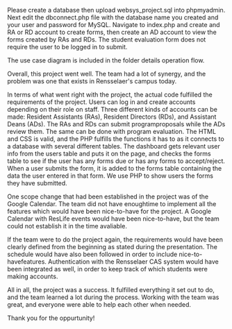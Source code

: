 Please create a database then upload websys_project.sql into phpmyadmin. Next edit the dbconnect.php file with the database name you created and your user and password for MySQL. Navigate to index.php and create and RA or RD account to create forms, then create an AD account to view the forms created by RAs and RDs. The student evaluation form does not require the user to be logged in to submit.

The use case diagram is included in the folder details operation flow.

Overall, this project went well. The team had a lot of synergy, and the problem was one that exists in Rensselaer's campus today.

In terms of what went right with the project, the actual code fulfilled the requirements of the project. Users can log in and create accounts depending on their role on staff. Three different kinds of accounts can be made: Resident Assistants (RAs), Resident Directors (RDs), and Assistant Deans (ADs). The RAs and RDs can submit programproposals while the ADs review them. The same can be done with program evaluation. The HTML and CSS is valid, and the PHP fulfills the functions it has to as it connects to a database with several different tables. The dashboard gets relevant user info from the users table and puts it on the page, and checks the forms table to see if the user has any forms due or has any forms to accept/reject. When a user submits the form, it is added to the forms table containing the data the user entered in that form. We use PHP to show users the forms they have submitted.

One scope change that had been established in the project was of the Google Calendar. The team did not have enoughtime to implement all the features which would have been nice-to-have for the project. A Google Calendar with ResLife events would have been nice-to-have, but the team could not establish it in the time avaliable.

If the team were to do the project again, the requirements would have been clearly defined from the beginning as stated during the presentation. The schedule would have also been followed in order to include nice-to-havefeatures. Authentication with the Rensselaer CAS system would have been integrated as well, in order to keep track of which students were making accounts.

All in all, the project was a success. It fulfilled everything it set out to do, and the team learned a lot during the process. Working with the team was great, and everyone were able to help each other when needed.

Thank you for the oppurtunity!

